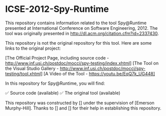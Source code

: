 # ICSE-2012-Spy-Runtime

This repository contains information related to the tool Spy@Runtime presented at International Conference on Software Engineering, 2012. The tool was originally presented in http://dl.acm.org/citation.cfm?id=2337430.

This repository is not the original repository for this tool. Here are some links to the original project:

[The Official Project Page, including source code - http://www.inf.usi.ch/postdoc/mocci/spy-testing/index.xhtml]
[The Tool on the Visual Studio Gallery - http://www.inf.usi.ch/postdoc/mocci/spy-testing/tool.xhtml]
[A Video of the Tool - https://youtu.be/EqQ7k_UG448]

In this repository for Spy@Runtime, you will find:

:white_check_mark: Source code (available)
:white_check_mark: The original tool (available)

This repository was constructed by [] under the supervision of [Emerson Murphy-Hill]. Thanks to [] and [] for their help in establishing this repository.
